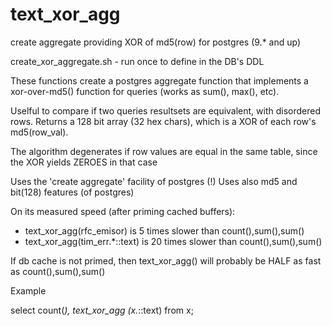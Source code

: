 # text_xor_agg
create aggregate providing XOR of md5(row) for postgres (9.* and up)

create_xor_aggregate.sh - run once to define in the DB's DDL

These functions create a postgres aggregate function
that implements a xor-over-md5() function for queries (works as sum(), max(), etc).

Uselful to compare if two queries resultsets are equivalent, with disordered rows.
Returns a 128 bit array (32 hex chars), which is a XOR of each row's md5(row_val).

The algorithm degenerates if row values are equal in the same table,
since the XOR yields ZEROES in that case

Uses the 'create aggregate' facility of postgres (!)
Uses also md5 and bit(128) features (of postgres)

On its measured speed (after priming cached buffers):
  -   text_xor_agg(rfc_emisor)      is  5 times slower than count(),sum(),sum()
  -   text_xor_agg(tim_err.*::text) is 20 times slower than count(),sum(),sum()

 If db cache is not primed, then text_xor_agg() will probably be HALF as fast as count(),sum(),sum()

Example
 
select count(*), text_xor_agg (x.*::text)  from x;

